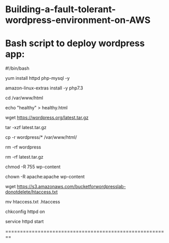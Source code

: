 # Building-a-fault-tolerant-wordpress-environment-on-AWS

 

Bash script to deploy wordpress app:
====================================

#!/bin/bash

yum install httpd php-mysql -y

amazon-linux-extras install -y php7.3

cd /var/www/html

echo "healthy" > healthy.html

wget https://wordpress.org/latest.tar.gz

tar -xzf latest.tar.gz

cp -r wordpress/* /var/www/html/

rm -rf wordpress

rm -rf latest.tar.gz

chmod -R 755 wp-content

chown -R apache:apache wp-content

wget https://s3.amazonaws.com/bucketforwordpresslab-donotdelete/htaccess.txt

mv htaccess.txt .htaccess

chkconfig httpd on

service httpd start

========================================================
